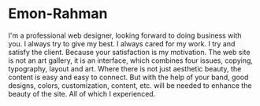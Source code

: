 # Emon-Rahman
I'm a professional web designer, looking forward to doing business with you. I always try to give my best. I always cared for my work. I try and satisfy the client. Because your satisfaction is my motivation.  The web site is not an art gallery, it is an interface, which combines four issues, copying, typography, layout and art. Where there is not just aesthetic beauty, the content is easy and easy to connect. But with the help of your band, good designs, colors, customization, content, etc. will be needed to enhance the beauty of the site. All of which I experienced.
